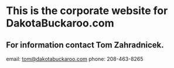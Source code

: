 # This is the corporate website for DakotaBuckaroo.com

## For information contact Tom Zahradnicek.
email: tom@dakotabuckaroo.com
phone: 208-463-8265